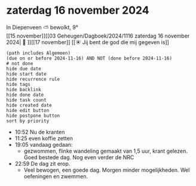 # zaterdag 16 november 2024

In Diepenveen ⛅ bewolkt, 9°<br>[[15 november]][[03 Geheugen/Dagboek/2024/1116 zaterdag 16 november 2024| 📓 ]][[17 november]]
[[☀️ Jij bent de god die mij gegeven is]]
```tasks
(path includes Algemeen)
(due on or before 2024-11-16) AND NOT (done before 2024-11-16)
# not done
hide due date
hide start date
hide recurrence rule
hide tags
hide backlink
hide done date
hide task count
hide created date
hide edit button
hide postpone button 
sort by priority 
```
- 10:52 Nu de kranten 
- 11:25 even koffie zetten
- 19:05 vandaag gedaan:
	- gezwommen, flinke wandeling gemaakt van 1,5 uur, krant gelezen. Goed bestede dag. Nog even verder de NRC
- 22:59 De dag zit erop. 
	- Veel bewogen, een goede dag. Morgen minder mogelijkheden. Wel oefeningen en zwemmen.